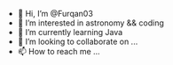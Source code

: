 - 👋 Hi, I’m @Furqan03
- 👀 I’m interested in astronomy && coding
- 🌱 I’m currently learning Java
- 💞️ I’m looking to collaborate on ...
- 📫 How to reach me ...

<!---
Furqan03/Furqan03 is a ✨ special ✨ repository because its `README.md` (this file) appears on your GitHub profile.
You can click the Preview link to take a look at your changes.
--->
